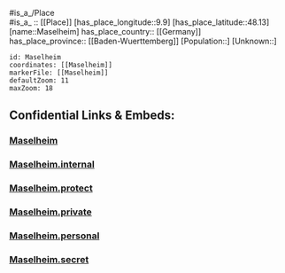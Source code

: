 ﻿---
location: [48.13,9.9] 
mapzoom: [7,12] 
mapmarker: city 
type: City
tags:
- geo/City


SpocWebEntityId: 32340
isDeleted: false
confidential: public

---
#is_a_/Place  
#is_a_ :: [[Place]] 
[has_place_longitude::9.9] 
[has_place_latitude::48.13] 
[name::Maselheim] 
has_place_country:: [[Germany]]  
has_place_province:: [[Baden-Wuerttemberg]] 
[Population::] 
[Unknown::] 


```leaflet
id: Maselheim
coordinates: [[Maselheim]] 
markerFile: [[Maselheim]] 
defaultZoom: 11 
maxZoom: 18
```


## Confidential Links & Embeds: 

### [Maselheim](/_public/Earth/Continent/Europe/Europe~Central/Germany/Germany~West/Baden-Wuerttemberg/counties~BW/Biberach/cities~Biberach/Biberach~Riß/boroughs~Biberach~Riß/Maselheim.md) 

### [Maselheim.internal](/_internal/Earth/Continent/Europe/Europe~Central/Germany/Germany~West/Baden-Wuerttemberg/counties~BW/Biberach/cities~Biberach/Biberach~Riß/boroughs~Biberach~Riß/Maselheim.internal.md) 

### [Maselheim.protect](/_protect/Earth/Continent/Europe/Europe~Central/Germany/Germany~West/Baden-Wuerttemberg/counties~BW/Biberach/cities~Biberach/Biberach~Riß/boroughs~Biberach~Riß/Maselheim.protect.md) 

### [Maselheim.private](/_private/Earth/Continent/Europe/Europe~Central/Germany/Germany~West/Baden-Wuerttemberg/counties~BW/Biberach/cities~Biberach/Biberach~Riß/boroughs~Biberach~Riß/Maselheim.private.md) 

### [Maselheim.personal](/_personal/Earth/Continent/Europe/Europe~Central/Germany/Germany~West/Baden-Wuerttemberg/counties~BW/Biberach/cities~Biberach/Biberach~Riß/boroughs~Biberach~Riß/Maselheim.personal.md) 

### [Maselheim.secret](/_secret/Earth/Continent/Europe/Europe~Central/Germany/Germany~West/Baden-Wuerttemberg/counties~BW/Biberach/cities~Biberach/Biberach~Riß/boroughs~Biberach~Riß/Maselheim.secret.md) 
